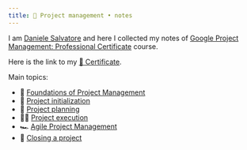 ```yaml
---
title: 🧠 Project management • notes
---
```


I am [Daniele Salvatore](https://www.linkedin.com/in/daniele-salvatore-5b342452/) and here I collected my notes of [Google Project Management: Professional Certificate](https://www.coursera.org/professional-certificates/google-project-management) course.

Here is the link to my [🏅 Certificate](https://coursera.org/verify/professional-cert/AE8J4RAJHF9E).

Main topics:
- 🌱 [Foundations of Project Management](foundations-of-project-management/foundations-of-project-management.md)
- 👶 [Project initialization](project-initiation/project-initialization.md)
- 🧭 [Project planning](project-planning/project-planning.md)
- 🏃‍♀️ [Project execution](project-execution/project-execution.md)
- 🏎 [Agile Project Management](agile-project-management/agile-project-management.md)
- 🏁 [Closing a project](closing-a-project/closing-a-project.md)